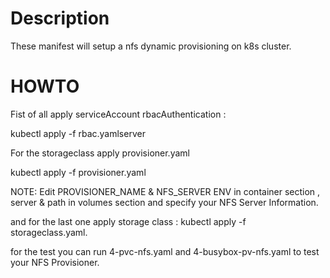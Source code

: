 # Description 

These manifest will setup a nfs dynamic provisioning on k8s cluster. 

# HOWTO

Fist of all apply serviceAccount rbacAuthentication :

kubectl apply -f rbac.yamlserver

For the  storageclass apply provisioner.yaml

kubectl apply -f provisioner.yaml

NOTE: Edit PROVISIONER_NAME & NFS_SERVER ENV in container section , server & path in volumes section and specify your NFS Server Information.

and for the last one apply storage class : 
kubectl apply -f storageclass.yaml.

for the test you can run 4-pvc-nfs.yaml and 4-busybox-pv-nfs.yaml to test your NFS Provisioner.
